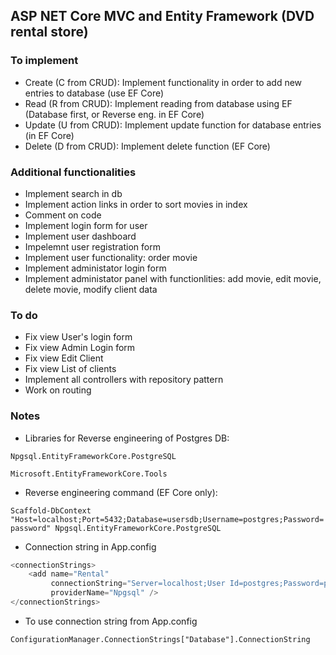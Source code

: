 ## ASP NET Core MVC and Entity Framework (DVD rental store)

### To implement

- Create (C from CRUD): Implement functionality in order to add new entries to database (use EF Core)
- Read (R from CRUD): Implement reading from database using EF (Database first, or Reverse eng. in EF Core)
- Update (U from CRUD): Implement update function for database entries (in EF Core)
- Delete (D from CRUD): Implement delete function (EF Core)

### Additional functionalities

- Implement search in db
- Implement action links in order to sort movies in index
- Comment on code
- Implement login form for user
- Implement user dashboard
- Impelemnt user registration form
- Implement user functionality: order movie
- Implement administator login form
- Implement administator panel with functionlities: add movie, edit movie, delete movie, modify client data

### To do

- Fix view User's login form
- Fix view Admin Login form
- Fix view Edit Client
- Fix view List of clients
- Implement all controllers with repository pattern
- Work on routing

### Notes

- Libraries for Reverse engineering of Postgres DB:

`Npgsql.EntityFrameworkCore.PostgreSQL`

`Microsoft.EntityFrameworkCore.Tools`
 
- Reverse engineering command (EF Core only):

`Scaffold-DbContext "Host=localhost;Port=5432;Database=usersdb;Username=postgres;Password=password" Npgsql.EntityFrameworkCore.PostgreSQL`

- Connection string in App.config

```cs
<connectionStrings>
    <add name="Rental"
         connectionString="Server=localhost;User Id=postgres;Password=postgres;Database=rental;"
         providerName="Npgsql" />
</connectionStrings>
```

- To use connection string from App.config

`ConfigurationManager.ConnectionStrings["Database"].ConnectionString`

